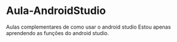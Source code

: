 # Aula-AndroidStudio
Aulas complementares de como usar o android studio
Estou apenas aprendendo as funções do android studio.
